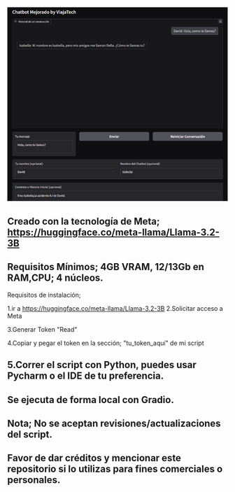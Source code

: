 ![](https://github.com/viajatech/ChatBotUpgrade/blob/main/GUI%20Chatbot%20Screenshot.png) 
----
Creado con la tecnología de Meta; https://huggingface.co/meta-llama/Llama-3.2-3B 
----
Requisitos Mínimos; 4GB VRAM, 12/13Gb en RAM,CPU; 4 núcleos.
----
Requisitos de instalación;

1.ir a https://huggingface.co/meta-llama/Llama-3.2-3B 
2.Solicitar acceso a Meta

3.Generar Token "Read"

4.Copiar y pegar el token en la sección; "tu_token_aquí" de mi script

5.Correr el script con Python, puedes usar Pycharm o el IDE de tu preferencia.
----
Se ejecuta de forma local con Gradio.
----
Nota; No se aceptan revisiones/actualizaciones del script.
----
Favor de dar créditos y mencionar este repositorio si lo utilizas para fines comerciales o personales.
----
